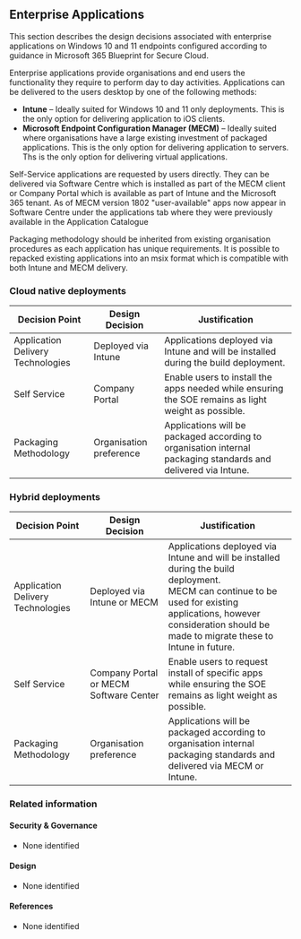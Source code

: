Enterprise Applications
---

This section describes the design decisions associated with enterprise applications on Windows 10 and 11 endpoints configured according to guidance in Microsoft 365 Blueprint for Secure Cloud.

Enterprise applications provide organisations and end users the functionality they require to perform day to day activities. Applications can be delivered to the users desktop by one of the following methods:

* **Intune** – Ideally suited for Windows 10 and 11 only deployments. This is the only option for delivering application to iOS clients.
* **Microsoft Endpoint Configuration Manager (MECM)** – Ideally suited where organisations have a large existing investment of packaged applications. This is the only option for delivering application to servers. Ths is the only option for delivering virtual applications. 

Self-Service applications are requested by users directly. They can be delivered via Software Centre which is installed as part of the MECM client or Company Portal which is available as part of Intune and the Microsoft 365 tenant. As of MECM version 1802 "user-available" apps now appear in Software Centre under the applications tab where they were previously available in the Application Catalogue

Packaging methodology should be inherited from existing organisation procedures as each application has unique requirements. It is possible to repacked existing applications into an msix format which is compatible with both Intune and MECM delivery.

### Cloud native deployments

| Decision Point                    | Design Decision         | Justification                                                                                                  |
|-----------------------------------|-------------------------|----------------------------------------------------------------------------------------------------------------|
| Application Delivery Technologies | Deployed via Intune     | Applications deployed via Intune and will be installed during the build deployment.                            |
| Self Service                      | Company Portal          | Enable users to install the apps needed while ensuring the SOE remains as light weight as possible.             |
| Packaging Methodology             | Organisation preference | Applications will be packaged according to organisation internal packaging standards and delivered via Intune. |

### Hybrid deployments

| Decision Point                    | Design Decision                        | Justification                                                                                                                                                                                                             |
|-----------------------------------|----------------------------------------|---------------------------------------------------------------------------------------------------------------------------------------------------------------------------------------------------------------------------|
| Application Delivery Technologies | Deployed via Intune or MECM            | Applications deployed via Intune and will be installed during the build deployment.<br>MECM can continue to be used for existing applications, however consideration should be made to migrate these to Intune in future. |
| Self Service                      | Company Portal or MECM Software Center | Enable users to request install of specific apps while ensuring the SOE remains as light weight as possible.                                                                                                               |
| Packaging Methodology             | Organisation preference                | Applications will be packaged according to organisation internal packaging standards and delivered via MECM or Intune.                                                                                                    |

### Related information

#### Security & Governance

* None identified

#### Design

* None identified

#### References

* None identified
